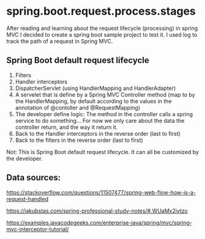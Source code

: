 # spring.boot.request.process.stages

After reading and learning about the request lifecycle (processing) in spring MVC
I decided to create a spring boot sample project to test it.
I used log to track the path of a request in Spring MVC. 

## Spring Boot default request lifecycle

1. Filters
2. Handler interceptors
3. DispatcherServlet (using HandlerMapping and HandlerAdapter)
4. A servelet that is define by a Spring MVC Controller method 
  (map to by the HandlerMapping, by default according to the values in the  annotation of @contoller and @RequestMapping)
5. The developer define logic: The method in the controller calls a spring service to do something...
   For now we only care about the data the controller return, and the way it return it. 
6. Back to the Handler interceptors in the reverse order (last to first)
7. Back to the filters in the reverse order (last to first)

Not:
This is Spring Boot default request lifecycle.
It can all be customized by the developer. 

## Data sources:

https://stackoverflow.com/questions/11507477/spring-web-flow-how-is-a-request-handled

https://jakubstas.com/spring-professional-study-notes/#.WUaMx2jytzo 

https://examples.javacodegeeks.com/enterprise-java/spring/mvc/spring-mvc-interceptor-tutorial/
